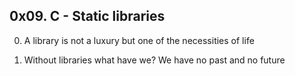 ## 0x09. C - Static libraries

0. A library is not a luxury but one of the necessities of life

1. Without libraries what have we? We have no past and no future
